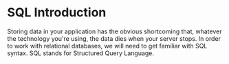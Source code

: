 # SQL Introduction

Storing data in your application has the obvious shortcoming that, whatever the technology you're using, the data dies when your server stops.
In order to work with relational databases, we will need to get familiar with SQL syntax.
SQL stands for Structured Query Language.
